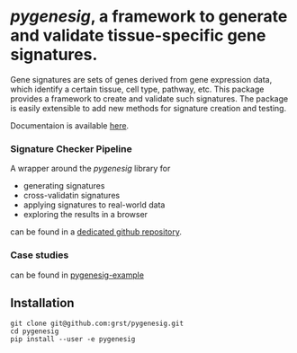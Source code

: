 # *pygenesig*, a framework to generate and validate tissue-specific gene signatures. 

Gene signatures are sets of genes derived from gene expression data, which identify a certain tissue, cell type, pathway, etc. This package provides a framework to create and validate such signatures. The package is easily extensible to add new methods for signature creation and testing.

Documentaion is available [here](http://grst.github.io/gene-set-study). 

### Signature Checker Pipeline
A wrapper around the *pygenesig* library for
 * generating signatures
 * cross-validatin signatures
 * applying signatures to real-world data
 * exploring the results in a browser

can be found in a [dedicated github repository](https://github.com/grst/pygenesig-pipeline). 

### Case studies
can be found in [pygenesig-example](https://github.com/grst/pygenesig-example)


## Installation
```
git clone git@github.com:grst/pygenesig.git
cd pygenesig
pip install --user -e pygenesig
```
